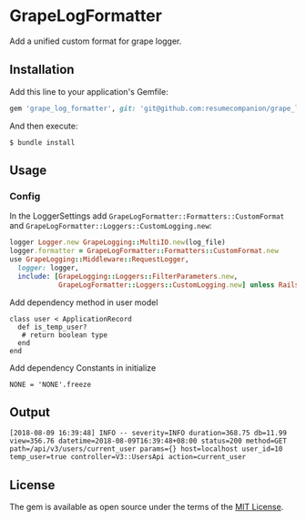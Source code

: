 # GrapeLogFormatter


Add a unified custom format for grape logger.

## Installation

Add this line to your application's Gemfile:

```ruby
gem 'grape_log_formatter', git: 'git@github.com:resumecompanion/grape_log_formatter.git'
```

And then execute:

    $ bundle install


## Usage

### Config
In the LoggerSettings add `GrapeLogFormatter::Formatters::CustomFormat` and `GrapeLogFormatter::Loggers::CustomLogging.new`:
```ruby
logger Logger.new GrapeLogging::MultiIO.new(log_file)
logger.formatter = GrapeLogFormatter::Formatters::CustomFormat.new
use GrapeLogging::Middleware::RequestLogger,
  logger: logger,
  include: [GrapeLogging::Loggers::FilterParameters.new,
            GrapeLogFormatter::Loggers::CustomLogging.new] unless Rails.env.test?
```

Add dependency method in user model
```
class user < ApplicationRecord
  def is_temp_user?
   # return boolean type
  end
end
```
Add dependency Constants in initialize
```
NONE = 'NONE'.freeze
```


## Output

```
[2018-08-09 16:39:48] INFO -- severity=INFO duration=368.75 db=11.99 view=356.76 datetime=2018-08-09T16:39:48+08:00 status=200 method=GET path=/api/v3/users/current_user params={} host=localhost user_id=10 temp_user=true controller=V3::UsersApi action=current_user
```

## License

The gem is available as open source under the terms of the [MIT License](http://opensource.org/licenses/MIT).
